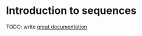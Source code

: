 # Introduction to sequences

TODO: write [great documentation](http://jacobian.org/writing/what-to-write/)
